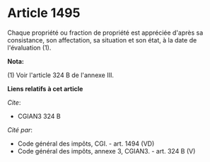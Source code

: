 # Article 1495

Chaque propriété ou fraction de propriété est appréciée d'après sa consistance, son affectation, sa situation et son état, à
la date de l'évaluation (1).

**Nota:**

(1) Voir l'article 324 B de l'annexe III.

**Liens relatifs à cet article**

_Cite_:

  - CGIAN3 324 B

_Cité par_:

  - Code général des impôts, CGI. - art. 1494 (VD)
  - Code général des impôts, annexe 3, CGIAN3. - art. 324 B (V)
